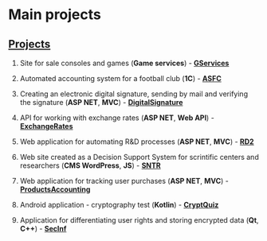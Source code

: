 # Main projects

## [Projects][]
[Projects]: https://smyledev.github.io/projects.html

1. Site for sale consoles and games (**Game services**) - **[GServices](https://gamesservices.github.io/)**

1. Automated accounting system for a football club (**1C**) - **[ASFC](https://github.com/smyledev/1C/tree/main/SolutionsOfTasks/FootballClubSystem)**

1. Creating an electronic digital signature, sending by mail and verifying the signature (**ASP NET**, **MVC**) - **[DigitalSignature](https://github.com/smyledev/CSharp/tree/main/CreateAndSendSignatureByGmail)**

1. API for working with exchange rates (**ASP NET**, **Web API**) - **[ExchangeRates](https://github.com/smyledev/CSharp/tree/main/ExchangeRates)**

1. Web application for automating R&D processes (**ASP NET**, **MVC**) - **[RD2](https://github.com/smyledev/RD2)** 

1. Web site created as a Decision Support System for scrintific centers and researchers (**CMS WordPress**, **JS**) - **[SNTR](https://github.com/smyledev/PHP/tree/main/SNTR)** 

1. Web application for tracking user purchases (**ASP NET**, **MVC**) - **[ProductsAccounting](https://github.com/smyledev/ProductsAccounting)**

1. Android application - cryptography test (**Kotlin**) - **[CryptQuiz](https://github.com/smyledev/CryptQuiz)**

1. Application for differentiating user rights and storing encrypted data (**Qt**, **C++**) - **[SecInf](https://github.com/smyledev/SecInf2)**
